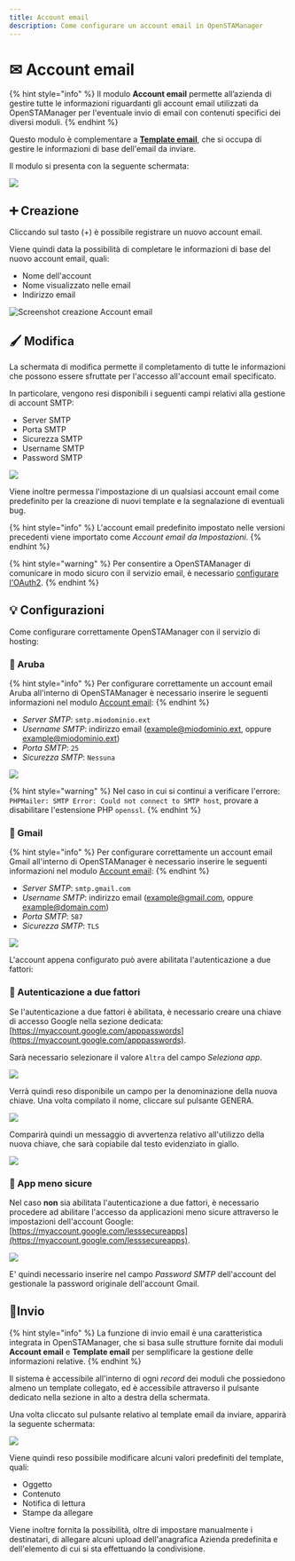```yaml
---
title: Account email
description: Come configurare un account email in OpenSTAManager
---
```


# ✉ Account email

{% hint style="info" %}
Il modulo **Account email** permette all’azienda di gestire tutte le informazioni riguardanti gli account email utilizzati da OpenSTAManager per l'eventuale invio di email con contenuti specifici dei diversi moduli.
{% endhint %}

Questo modulo è complementare a [**Template email**](template.md), che si occupa di gestire le informazioni di base dell'email da inviare.

Il modulo si presenta con la seguente schermata:

![](<../../.gitbook/assets/image (23) (1) (1) (1) (1) (2).png>)

## ➕ Creazione

Cliccando sul tasto (+) è possibile registrare un nuovo account email.

Viene quindi data la possibilità di completare le informazioni di base del nuovo account email, quali:

* Nome dell'account
* Nome visualizzato nelle email
* Indirizzo email

![Screenshot creazione Account email](../../.gitbook/assets/CreazioneAccountEmail.PNG)

## 🖌️ Modifica

La schermata di modifica permette il completamento di tutte le informazioni che possono essere sfruttate per l'accesso all'account email specificato.

In particolare, vengono resi disponibili i seguenti campi relativi alla gestione di account SMTP:

* Server SMTP
* Porta SMTP
* Sicurezza SMTP
* Username SMTP
* Password SMTP

![](<../../.gitbook/assets/image (34) (1) (1) (1) (1) (1) (1) (2) (1) (1) (1).png>)

Viene inoltre permessa l'impostazione di un qualsiasi account email come predefinito per la creazione di nuovi template e la segnalazione di eventuali bug.

{% hint style="info" %}
L'account email predefinito impostato nelle versioni precedenti viene importato come _Account email da Impostazioni_.
{% endhint %}

{% hint style="warning" %}
Per consentire a OpenSTAManager di comunicare in modo sicuro con il servizio email, è necessario [configurare l'OAuth2](../../faq/configurazione-oauth2.md).
{% endhint %}

## 💡 Configurazioni

Come configurare correttamente OpenSTAManager con il servizio di hosting:

### 📘 Aruba

{% hint style="info" %}
Per configurare correttamente un account email Aruba all'interno di OpenSTAManager è necessario inserire le seguenti informazioni nel modulo [Account email](account.md):
{% endhint %}

* _Server SMTP_: `smtp.miodominio.ext`
* _Username SMTP_: indirizzo email (example@miodominio.ext, oppure example@miodominio.ext)
* _Porta SMTP_: `25`
* _Sicurezza SMTP_: `Nessuna`

![](<../../.gitbook/assets/image (52) (1) (1) (1) (1) (1).png>)

{% hint style="warning" %}
Nel caso in cui si continui a verificare l'errore: `PHPMailer: SMTP Error: Could not connect to SMTP host`, provare a disabilitare l'estensione PHP `openssl`.
{% endhint %}

### 📗 Gmail

{% hint style="info" %}
Per configurare correttamente un account email Gmail all'interno di OpenSTAManager è necessario inserire le seguenti informazioni nel modulo [Account email](account.md):
{% endhint %}

* _Server SMTP_: `smtp.gmail.com`
* _Username SMTP_: indirizzo email (example@gmail.com, oppure example@domain.com)
* _Porta SMTP_: `587`
* _Sicurezza SMTP_: `TLS`

![](<../../.gitbook/assets/image (94) (1) (1) (1) (1).png>)

L'account appena configurato può avere abilitata l'autenticazione a due fattori:

### 🔐 Autenticazione a due fattori

Se l'autenticazione a due fattori è abilitata, è necessario creare una chiave di accesso Google nella sezione dedicata: [https://myaccount.google.com/apppasswords](https://myaccount.google.com/apppasswords).

Sarà necessario selezionare il valore `Altra` del campo _Seleziona app_.

![](<../../.gitbook/assets/image (73) (1) (1) (1) (1) (1).png>)

Verrà quindi reso disponibile un campo per la denominazione della nuova chiave. Una volta compilato il nome, cliccare sul pulsante GENERA.

![](<../../.gitbook/assets/image (49) (1) (1) (1) (1) (1).png>)

Comparirà quindi un messaggio di avvertenza relativo all'utilizzo della nuova chiave, che sarà copiabile dal testo evidenziato in giallo.

![](<../../.gitbook/assets/image (31) (1) (1) (1) (1) (1) (2) (1) (1).png>)

### 📂 App meno sicure

Nel caso **non** sia abilitata l'autenticazione a due fattori, è necessario procedere ad abilitare l'accesso da applicazioni meno sicure attraverso le impostazioni dell'account Google: [https://myaccount.google.com/lesssecureapps](https://myaccount.google.com/lesssecureapps).

![](<../../.gitbook/assets/image (88) (1) (1) (1) (1).png>)

E' quindi necessario inserire nel campo _Password SMTP_ dell'account del gestionale la password originale dell'account Gmail.

## 📨Invio

{% hint style="info" %}
La funzione di invio email è una caratteristica integrata in OpenSTAManager, che si basa sulle strutture fornite dai moduli **Account email** e **Template email** per semplificare la gestione delle informazioni relative.
{% endhint %}

Il sistema è accessibile all'interno di ogni _record_ dei moduli che possiedono almeno un template collegato, ed è accessibile attraverso il pulsante dedicato nella sezione in alto a destra della schermata.

Una volta cliccato sul pulsante relativo al template email da inviare, apparirà la seguente schermata:

![](<../../.gitbook/assets/image (50) (1) (1) (1) (1) (1).png>)

Viene quindi reso possibile modificare alcuni valori predefiniti del template, quali:

* Oggetto
* Contenuto
* Notifica di lettura
* Stampe da allegare

Viene inoltre fornita la possibilità, oltre di impostare manualmente i destinatari, di allegare alcuni upload dell'anagrafica Azienda predefinita e dell'elemento di cui si sta effettuando la condivisione.
